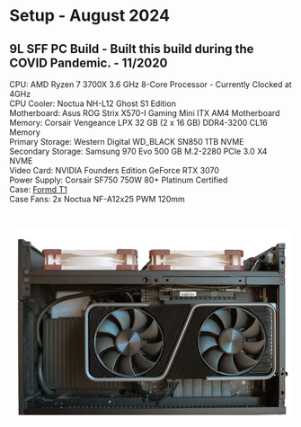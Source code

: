 # Setup - August 2024

## 9L SFF PC Build - Built this build during the COVID Pandemic. - 11/2020

CPU: AMD Ryzen 7 3700X 3.6 GHz 8-Core Processor - Currently Clocked at 4GHz <br>
CPU Cooler: Noctua NH-L12 Ghost S1 Edition <br>
Motherboard: Asus ROG Strix X570-I Gaming Mini ITX AM4 Motherboard <br>
Memory: Corsair Vengeance LPX 32 GB (2 x 16 GB) DDR4-3200 CL16 Memory <br>
Primary Storage: Western Digital WD_BLACK SN850 1TB NVME <br>
Secondary Storage: Samsung 970 Evo 500 GB M.2-2280 PCIe 3.0 X4 NVME <br>
Video Card: NVIDIA Founders Edition GeForce RTX 3070 <br>
Power Supply: Corsair SF750 750W 80+ Platinum Certified <br>
Case: [Formd T1](https://formdworks.com/collections/t1-1) <br>
Case Fans: 2x Noctua NF-A12x25 PWM 120mm <br>

<br>

![gpu_side](Images/gpu_side.png)
